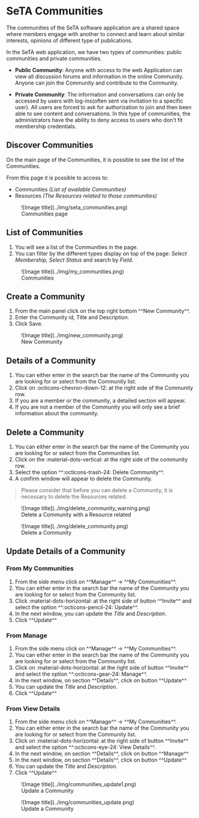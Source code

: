 # SeTA Communities
The communities of the SeTA software application are a shared space where members engage with another to connect and learn about similar interests, opinions of different type of publications. 

In the SeTA web application, we have two types of communities: public communities and private communities.   

* **Public Community**:  Anyone with access to the web Application can view all discussion forums and information in the online Community. Anyone can join the Community and contribute to the Community.   

* **Private Community**:  The information and conversations can only be accessed by users with log-ins(often sent via invitation to a specific user). All users are forced to ask for authorization to join and then been able to see content and conversations. In this type of communities, the administrators have the ability to deny access to users who don't fit membership credentials.

## Discover Communities

On the main page of the Communities, it is possible to see the list of the Communities.

From this page it is possible to access to:

- Communities *(List of available Communities)*        
- Resources *(The Resources related to those communities)*        

<figure markdown>
  ![Image title](../img/seta_communities.png)
  <figcaption>Communities page</figcaption>
</figure>

## List of Communities

1. You will see a list of the Communities in the page.   
2. You can filter by the different types display on top of the page: *Select Membership, Select Status* and search by *Field*.                  
<figure markdown>
  ![Image title](../img/my_communities.png)
  <figcaption>Communities</figcaption>
</figure>

   
## Create a Community
                     
1. From the main panel click on the top right bottom ^^New Community^^.  
3. Enter the Community id, Title and Description.  
4. Click Save.         

<figure markdown>
  ![Image title](../img/new_community.png)
  <figcaption>New Community</figcaption>
</figure>




## Details of a Community                
                        
1. You can either enter in the search bar the name of the Community you are looking for or select from the Community list.  
2. Click on :octicons-chevron-down-12: at the right side of the Community row.  
3. If you are a member or the community, a detailed section will appear.  
4. If you are not a member of the Community you will only see a brief information about the community.          

## Delete a Community

1. You can either enter in the search bar the name of the Community you are looking for or select from the Communities list.  
2. Click on the :material-dots-vertical: at the right side of the community row.  
3. Select the option ^^:octicons-trash-24: Delete Community^^. 
5. A confirm window will appear to delete the Community.

> Please consider that before you can delete a Community, it is necessary to delete the Resources related.

<figure markdown>
  ![Image title](../img/delete_community_warning.png)
  <figcaption>Delete a Community with a Resource related</figcaption>
</figure>


<figure markdown>
  ![Image title](../img/delete_community.png)
  <figcaption>Delete a Community</figcaption>
</figure>

## Update Details of a Community                
                        
### From My Communities

1. From the side menu click on ^^Manage^^ -> ^^My Communities^^.  
2. You can either enter in the search bar the name of the Community you are looking for or select from the Community list.  
3. Click  :material-dots-horizontal: at the right side of button ^^Invite^^ and select the option ^^:octicons-pencil-24: Update^^.  
4. In the next window, you can update the *Title* and *Description*.  
5. Click ^^Update^^

### From Manage

1. From the side menu click on ^^Manage^^ -> ^^My Communities^^.  
2. You can either enter in the search bar the name of the Community you are looking for or select from the Community list.  
3. Click on :material-dots-horizontal: at the right side of button ^^Invite^^ and select the option ^^:octicons-gear-24: Manage^^.  
4. In the next window, on section ^^Details^^, click on button ^^Update^^ 
5. You can update the *Title* and *Description*.  
6. Click ^^Update^^

### From View Details

1. From the side menu click on ^^Manage^^ -> ^^My Communities^^.  
2. You can either enter in the search bar the name of the Community you are looking for or select from the Community list.  
3. Click on :material-dots-horizontal: at the right side of button ^^Invite^^ and select the option ^^:octicons-eye-24: View Details^^.  
4. In the next window, on section ^^Details^^, click on button ^^Manage^^ 
5. In the next window, on section ^^Details^^, click on button ^^Update^^ 
6. You can update the *Title* and *Description*.  
7. Click ^^Update^^

<figure markdown>
  ![Image title](../img/communities_update1.png)
  <figcaption>Update a Community</figcaption>
</figure>

<figure markdown>
  ![Image title](../img/communities_update.png)
  <figcaption>Update a Community</figcaption>
</figure>


      











